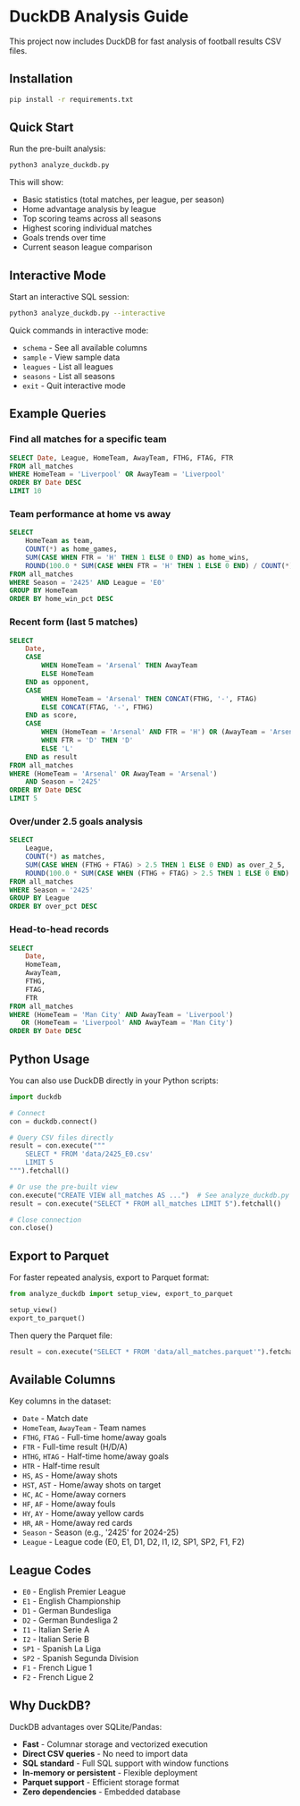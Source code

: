 # DuckDB Analysis Guide

This project now includes DuckDB for fast analysis of football results CSV files.

## Installation

```bash
pip install -r requirements.txt
```

## Quick Start

Run the pre-built analysis:

```bash
python3 analyze_duckdb.py
```

This will show:
- Basic statistics (total matches, per league, per season)
- Home advantage analysis by league
- Top scoring teams across all seasons
- Highest scoring individual matches
- Goals trends over time
- Current season league comparison

## Interactive Mode

Start an interactive SQL session:

```bash
python3 analyze_duckdb.py --interactive
```

Quick commands in interactive mode:
- `schema` - See all available columns
- `sample` - View sample data
- `leagues` - List all leagues
- `seasons` - List all seasons
- `exit` - Quit interactive mode

## Example Queries

### Find all matches for a specific team

```sql
SELECT Date, League, HomeTeam, AwayTeam, FTHG, FTAG, FTR
FROM all_matches
WHERE HomeTeam = 'Liverpool' OR AwayTeam = 'Liverpool'
ORDER BY Date DESC
LIMIT 10
```

### Team performance at home vs away

```sql
SELECT
    HomeTeam as team,
    COUNT(*) as home_games,
    SUM(CASE WHEN FTR = 'H' THEN 1 ELSE 0 END) as home_wins,
    ROUND(100.0 * SUM(CASE WHEN FTR = 'H' THEN 1 ELSE 0 END) / COUNT(*), 1) as home_win_pct
FROM all_matches
WHERE Season = '2425' AND League = 'E0'
GROUP BY HomeTeam
ORDER BY home_win_pct DESC
```

### Recent form (last 5 matches)

```sql
SELECT
    Date,
    CASE
        WHEN HomeTeam = 'Arsenal' THEN AwayTeam
        ELSE HomeTeam
    END as opponent,
    CASE
        WHEN HomeTeam = 'Arsenal' THEN CONCAT(FTHG, '-', FTAG)
        ELSE CONCAT(FTAG, '-', FTHG)
    END as score,
    CASE
        WHEN (HomeTeam = 'Arsenal' AND FTR = 'H') OR (AwayTeam = 'Arsenal' AND FTR = 'A') THEN 'W'
        WHEN FTR = 'D' THEN 'D'
        ELSE 'L'
    END as result
FROM all_matches
WHERE (HomeTeam = 'Arsenal' OR AwayTeam = 'Arsenal')
    AND Season = '2425'
ORDER BY Date DESC
LIMIT 5
```

### Over/under 2.5 goals analysis

```sql
SELECT
    League,
    COUNT(*) as matches,
    SUM(CASE WHEN (FTHG + FTAG) > 2.5 THEN 1 ELSE 0 END) as over_2_5,
    ROUND(100.0 * SUM(CASE WHEN (FTHG + FTAG) > 2.5 THEN 1 ELSE 0 END) / COUNT(*), 1) as over_pct
FROM all_matches
WHERE Season = '2425'
GROUP BY League
ORDER BY over_pct DESC
```

### Head-to-head records

```sql
SELECT
    Date,
    HomeTeam,
    AwayTeam,
    FTHG,
    FTAG,
    FTR
FROM all_matches
WHERE (HomeTeam = 'Man City' AND AwayTeam = 'Liverpool')
   OR (HomeTeam = 'Liverpool' AND AwayTeam = 'Man City')
ORDER BY Date DESC
```

## Python Usage

You can also use DuckDB directly in your Python scripts:

```python
import duckdb

# Connect
con = duckdb.connect()

# Query CSV files directly
result = con.execute("""
    SELECT * FROM 'data/2425_E0.csv'
    LIMIT 5
""").fetchall()

# Or use the pre-built view
con.execute("CREATE VIEW all_matches AS ...")  # See analyze_duckdb.py
result = con.execute("SELECT * FROM all_matches LIMIT 5").fetchall()

# Close connection
con.close()
```

## Export to Parquet

For faster repeated analysis, export to Parquet format:

```python
from analyze_duckdb import setup_view, export_to_parquet

setup_view()
export_to_parquet()
```

Then query the Parquet file:

```python
result = con.execute("SELECT * FROM 'data/all_matches.parquet'").fetchall()
```

## Available Columns

Key columns in the dataset:
- `Date` - Match date
- `HomeTeam`, `AwayTeam` - Team names
- `FTHG`, `FTAG` - Full-time home/away goals
- `FTR` - Full-time result (H/D/A)
- `HTHG`, `HTAG` - Half-time home/away goals
- `HTR` - Half-time result
- `HS`, `AS` - Home/away shots
- `HST`, `AST` - Home/away shots on target
- `HC`, `AC` - Home/away corners
- `HF`, `AF` - Home/away fouls
- `HY`, `AY` - Home/away yellow cards
- `HR`, `AR` - Home/away red cards
- `Season` - Season (e.g., '2425' for 2024-25)
- `League` - League code (E0, E1, D1, D2, I1, I2, SP1, SP2, F1, F2)

## League Codes

- `E0` - English Premier League
- `E1` - English Championship
- `D1` - German Bundesliga
- `D2` - German Bundesliga 2
- `I1` - Italian Serie A
- `I2` - Italian Serie B
- `SP1` - Spanish La Liga
- `SP2` - Spanish Segunda Division
- `F1` - French Ligue 1
- `F2` - French Ligue 2

## Why DuckDB?

DuckDB advantages over SQLite/Pandas:
- **Fast** - Columnar storage and vectorized execution
- **Direct CSV queries** - No need to import data
- **SQL standard** - Full SQL support with window functions
- **In-memory or persistent** - Flexible deployment
- **Parquet support** - Efficient storage format
- **Zero dependencies** - Embedded database
